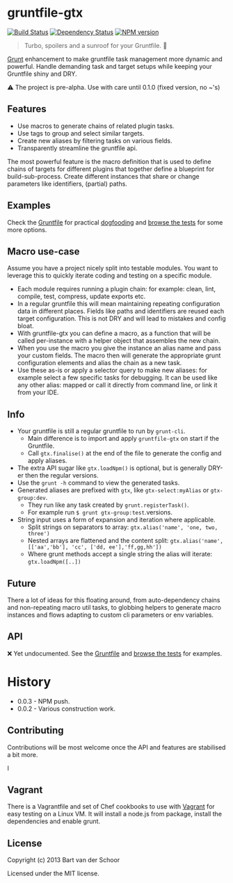 # gruntfile-gtx

[![Build Status](https://secure.travis-ci.org/Bartvds/gruntfile-gtx.png?branch=master)](http://travis-ci.org/Bartvds/gruntfile-gtx) [![Dependency Status](https://gemnasium.com/Bartvds/gruntfile-gtx.png)](https://gemnasium.com/Bartvds/gruntfile-gtx) [![NPM version](https://badge.fury.io/js/gruntfile-gtx.png)](http://badge.fury.io/js/gruntfile-gtx)

> Turbo, spoilers and a sunroof for your Gruntfile. :checkered_flag:

[Grunt](http://www.gruntjs.com) enhancement to make gruntfile task management more dynamic and powerful. Handle demanding task and target setups while keeping your Gruntfile shiny and DRY.

:warning: The project is pre-alpha. Use with care until 0.1.0 (fixed version, no ~'s)

## Features

* Use macros to generate chains of related plugin tasks.
* Use tags to group and select similar targets.
* Create new aliases by filtering tasks on various fields.
* Transparently streamline the gruntfile api.

The most powerful feature is the macro definition that is used to define chains of targets for different plugins that together define a blueprint for build-sub-process. Create different instances that share or change parameters like identifiers, (partial) paths.

## Examples

Check the [Gruntfile](https://github.com/Bartvds/gruntfile-gtx/blob/master/Gruntfile.js) for practical [dogfooding](https://en.wikipedia.org/wiki/Dogfooding) and [browse the tests](https://github.com/Bartvds/gruntfile-gtx/tree/master/test/spec) for some more options.

## Macro use-case

Assume you have a project nicely split into testable modules. You want to leverage this to quickly iterate coding and testing on a specific module. 

* Each module requires running a plugin chain: for example: clean, lint, compile, test, compress, update exports etc.
* In a regular gruntfile this will mean maintaining repeating configuration data in different places. Fields like paths and identifiers are reused each target configuration. This is not DRY and will lead to mistakes and config bloat.
* With gruntfile-gtx you can define a macro, as a function that will be called per-instance with a helper object that assembles the new chain.
* When you use the macro you give the instance an alias name and pass your custom fields. The macro then will generate the appropriate grunt configuration elements and alias the chain as a new task.
* Use these as-is or apply a selector query to make new aliases: for example select a few specific tasks for debugging. It can be used like any other alias: mapped or call it directly from command line, or link it from your IDE.

## Info

* Your gruntfile is still a regular gruntfile to run by `grunt-cli`. 
	* Main difference is to import and apply `gruntfile-gtx` on start if the Gruntfile.
	* Call `gtx.finalise()` at the end of the file to generate the config and apply aliases. 
* The extra API sugar like `gtx.loadNpm()` is optional, but is generally DRY-er then the regular versions.
* Use the `grunt -h` command to view the generated tasks.
* Generated aliases are prefixed with `gtx`, like `gtx-select:myAlias` or `gtx-group:dev`.
	* They run like any task created by `grunt.registerTask()`. 
	* For example run `$ grunt gtx-group:test`.versions. 
* String input uses a form of expansion and iteration where applicable.
	* Split strings on separators to array: `gtx.alias('name', 'one, two, three')`
	* Nested arrays are flattened and the content split: `gtx.alias('name', [['aa','bb'], 'cc', ['dd, ee'],'ff,gg,hh'])`  
	* Where grunt methods accept a single string the alias will iterate: `gtx.loadNpm([..])`

## Future

There a lot of ideas for this floating around, from auto-dependency chains and non-repeating macro util tasks, to globbing helpers to generate macro instances and flows adapting to custom cli parameters or env variables.

## API

:x: Yet undocumented. See the [Gruntfile](https://github.com/Bartvds/gruntfile-gtx/blob/master/Gruntfile.js) and [browse the tests](https://github.com/Bartvds/gruntfile-gtx/tree/master/test/spec) for examples.

# History

* 0.0.3 - NPM push.
* 0.0.2 - Various construction work.

## Contributing

Contributions will be most welcome once the API and features are stabilised a bit more.

I

## Vagrant

There is a Vagrantfile and set of Chef cookbooks to use with [Vagrant](http://www.vagrantup.com) for easy testing on a Linux VM. It will install a node.js from package, install the dependencies and enable grunt.

## License

Copyright (c) 2013 Bart van der Schoor

Licensed under the MIT license.